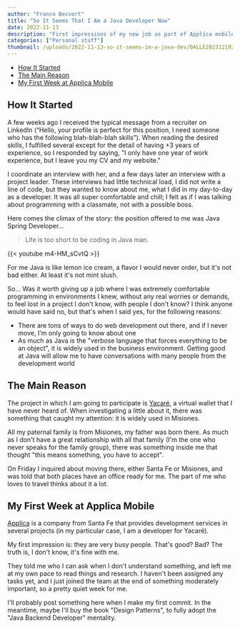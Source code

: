 ```yaml
---
author: "Franco Becvort"
title: "So It Seems That I Am a Java Developer Now"
date: 2022-11-13
description: "First impressions of my new job as part of Applica mobile"
categories: ["Personal stuff"]
thumbnail: /uploads/2022-11-13-so-it-seems-im-a-java-dev/DALLE20231219201504.png
---
```


<!-- TOC -->
  * [How It Started](#how-it-started)
  * [The Main Reason](#the-main-reason)
  * [My First Week at Applica Mobile](#my-first-week-at-applica-mobile)
<!-- TOC -->

## How It Started

A few weeks ago I received the typical message from a recruiter on LinkedIn \(“Hello, your profile is perfect for this position, I need someone who has the following blah-blah-blah skills”\). When reading the desired skills, I fulfilled several except for the detail of having +3 years of experience, so I responded by saying, "I only have one year of work experience, but I leave you my CV and my website."

I coordinate an interview with her, and a few days later an interview with a project leader. These interviews had little technical load, I did not write a line of code, but they wanted to know about me, what I did in my day-to-day as a developer. It was all super comfortable and chill; I felt as if I was talking about programming with a classmate, not with a possible boss.

Here comes the climax of the story: the position offered to me was Java Spring Developer…

> Life is too short to be coding in Java man.

{{< youtube m4-HM_sCvtQ >}}

For me Java is like lemon ice cream, a flavor I would never order, but it's not bad either. At least it's not mint slush.

So… Was it worth giving up a job where I was extremely comfortable programming in environments I knew, without any real worries or demands, to feel lost in a project I don't know, with people I don't know? I think anyone would have said no, but that's when I said yes, for the following reasons:

- There are tons of ways to do web development out there, and if I never move, I'm only going to know about one
- As much as Java is the "verbose language that forces everything to be an object", it is widely used in the business environment. Getting good at Java will allow me to have conversations with many people from the development world

## The Main Reason

The project in which I am going to participate is [Yacaré](https://yacare.com/), a virtual wallet that I have never heard of. When investigating a little about it, there was something that caught my attention: it is widely used in Misiones.

All my paternal family is from Misiones, my father was born there. As much as I don't have a great relationship with all that family \(I'm the one who never speaks for the family group\), there was something inside me that thought "this means something, you have to accept".

On Friday I inquired about moving there, either Santa Fe or Misiones, and was told that both places have an office ready for me. The part of me who loves to travel thinks about it a lot.

## My First Week at Applica Mobile

[Applica](http://www.applica-mobile.com/?lang=en) is a company from Santa Fe that provides development services in several projects (in my particular case, I am a developer for Yacaré).

My first impression is: they are very busy people. That's good? Bad? The truth is, I don't know, it's fine with me.

They told me who I can ask when I don't understand something, and left me at my own pace to read things and research. I haven't been assigned any tasks yet, and I just joined the team at the end of something moderately important, so a pretty quiet week for me.

I'll probably post something here when I make my first commit. In the meantime, maybe I'll buy the book "Design Patterns", to fully adopt the "Java Backend Developer" mentality.

